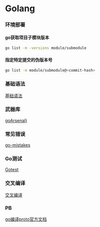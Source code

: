 # Golang

### 环境部署
#### go获取项目子模块版本
```bash
go list -m -versions module/submodule
```

#### 指定特定提交的伪版本号
```bash
go list -m module/submodule@<commit-hash>
```

### 基础语法
[基础语法](Base.md)

### 武器库
[goArsenal)](https://github.com/miaoyc666/goArsenal)

### 常见错误
[go-mistakes](https://github.com/miaoyc666/go-mistakes)

### Go测试
[Gotest](gotest.md)

### 交叉编译
[交叉编译](cross-compilation.md)

### PB
[go编译proto官方文档](https://developers.google.com/protocol-buffers/docs/gotutorial)